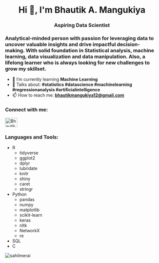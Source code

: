 <h1 align="center">Hi 👋, I'm Bhautik A. Mangukiya</h1>
<h3 align="center">Aspiring Data Scientist </h3>
<h3>Analytical-minded person with passion for leveraging data to uncover valuable insights and drive impactful decision-making. With solid foundation in Statistical analysis, machine learning, data visualization and data manipulation. Also, a lifelong learner who is always looking for new challenges to grow my skillset.</h3>


- 🌱 I’m currently learning **Machine Learning**
- 💬 Talks about: **#statistics #datascience #machinelearning #regressionanalysis #artificialintelligence**
- 📫 How to reach me: **bhautikmangukiya12@gmail.com**

<h3 align="left">Connect with me:</h3>
<p align="left">
<a href="https://www.linkedin.com/in/bhautik-a-mangukiya/" target="blank"><img align="center" src="https://raw.githubusercontent.com/rahuldkjain/github-profile-readme-generator/master/src/images/icons/Social/linked-in-alt.svg" alt="Bhautik A. Mangukiya" height="30" width="40" /></a>
</p>

<h3 align="left">Languages and Tools:</h3>
<ul>
  <li>R
    <ul>
      <li>tidyverse</li>
      <li>ggplot2</li>
      <li> dplyr</li>
      <li>lubridate</li>
      <li>knitr</li>
      <li>shiny</li>
      <li>caret</li>
      <li>stringr</li>
    </ul>
  </li>
  <li>Python
    <ul>
      <li>pandas</li>
      <li>numpy</li>
      <li>matplotlib</li>
      <li>scikit-learn</li>
      <li>keras</li>
      <li>nltk</li>
      <li>NetworkX</li>
      <li>re</li>
     </ul>
   <li>SQL</li>
   <li>C</li>
  </ul>

<p><img align="center" src="https://github-readme-stats.vercel.app/api/top-langs?username=bhautik-a-mangukiya&show_icons=true&locale=en&layout=compact" alt="sahilmerai" /></p>
